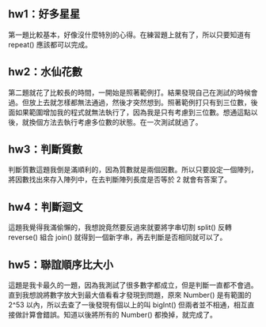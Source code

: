 ## hw1：好多星星

第一題比較基本，好像沒什麼特別的心得。在練習題上就有了，所以只要知道有 repeat() 應該都可以完成。

## hw2：水仙花數

第二題就花了比較長的時間，一開始是照著範例打。結果發現自己在測試的時候會過。但放上去就怎樣都無法通過，然後才突然想到。照著範例打只有到三位數，後面如果範圍增加我的程式就無法執行了，因為我是只有考慮到三位數。想通這點以後，就換個方法去執行考慮多位數的狀態。在一次測試就過了。

## hw3：判斷質數

判斷質數這題我倒是滿順利的，因為質數就是兩個因數。所以只要設定一個陣列，將因數找出來存入陣列中，在去判斷陣列長度是否等於 2 就會有答案了。

## hw4：判斷迴文

這題我覺得我滿偷懶的，我想說竟然要反過來就要將字串切割 split() 反轉 reverse() 組合 join() 就得到一個新字串，再去判斷是否相同就可以了。

## hw5：聯誼順序比大小

這題是我卡最久的一題，因為我測試了很多數字都成立，但是判斷一直都不會過。直到我想說將數字放大到最大值看看才發現到問題，原來 Number() 是有範圍的 2^53 以內，所以去查了一後發現有個以上的叫 bigInt() 但兩者並不相通，相互直接做計算會錯誤。知道以後將所有的 Number() 都換掉，就完成了。

